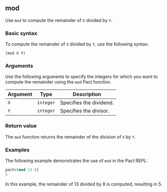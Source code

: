 ## mod

Use `mod` to compute the remainder of `X` divided by `Y`.

### Basic syntax

To compute the remainder of `X` divided by `Y`, use the following syntax:

`(mod X Y)`

### Arguments

Use the following arguments to specify the integers for which you want to compute the remainder using the `mod` Pact function.

| Argument | Type | Description |
| --- | --- | --- |
| `X` | `integer` | Specifies the dividend. |
| `Y` | `integer` | Specifies the divisor. |

### Return value

The `mod` function returns the remainder of the division of `X` by `Y`.

### Examples

The following example demonstrates the use of `mod` in the Pact REPL:

```lisp
pact>(mod 13 8)
5
```

In this example, the remainder of 13 divided by 8 is computed, resulting in 5.
